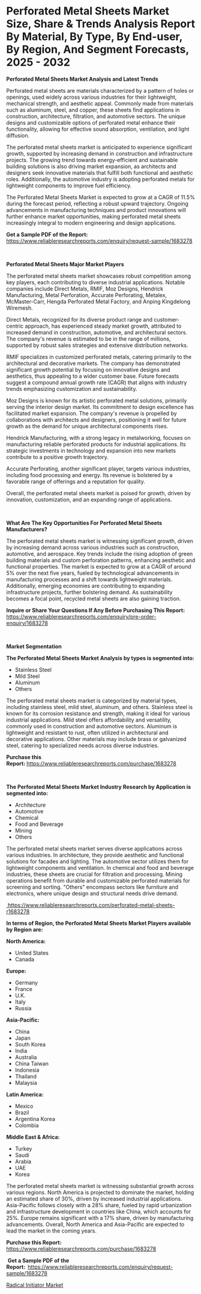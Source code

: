 <p><h1>Perforated Metal Sheets Market Size, Share & Trends Analysis Report By Material, By Type, By End-user, By Region, And Segment Forecasts, 2025 - 2032</h1></p><p><strong>Perforated Metal Sheets Market Analysis and Latest Trends</strong></p>
<p><p>Perforated metal sheets are materials characterized by a pattern of holes or openings, used widely across various industries for their lightweight, mechanical strength, and aesthetic appeal. Commonly made from materials such as aluminum, steel, and copper, these sheets find applications in construction, architecture, filtration, and automotive sectors. The unique designs and customizable options of perforated metal enhance their functionality, allowing for effective sound absorption, ventilation, and light diffusion.</p><p>The perforated metal sheets market is anticipated to experience significant growth, supported by increasing demand in construction and infrastructure projects. The growing trend towards energy-efficient and sustainable building solutions is also driving market expansion, as architects and designers seek innovative materials that fulfill both functional and aesthetic roles. Additionally, the automotive industry is adopting perforated metals for lightweight components to improve fuel efficiency. </p><p>The Perforated Metal Sheets Market is expected to grow at a CAGR of 11.5% during the forecast period, reflecting a robust upward trajectory. Ongoing advancements in manufacturing techniques and product innovations will further enhance market opportunities, making perforated metal sheets increasingly integral to modern engineering and design applications.</p></p>
<p><strong>Get a Sample PDF of the Report:&nbsp;</strong> <a href="https://www.reliableresearchreports.com/enquiry/request-sample/1683278?utm_campaign=3383&utm_medium=2&utm_source=Github&utm_content=ia&utm_term=31032025&utm_id=perforated-metal-sheets">https://www.reliableresearchreports.com/enquiry/request-sample/1683278</a></p>
<p>&nbsp;</p>
<p><strong>Perforated Metal Sheets Major Market Players</strong></p>
<p><p>The perforated metal sheets market showcases robust competition among key players, each contributing to diverse industrial applications. Notable companies include Direct Metals, RMIF, Moz Designs, Hendrick Manufacturing, Metal Perforation, Accurate Perforating, Metalex, McMaster-Carr, Hengda Perforated Metal Factory, and Anping Kingdelong Wiremesh.</p><p>Direct Metals, recognized for its diverse product range and customer-centric approach, has experienced steady market growth, attributed to increased demand in construction, automotive, and architectural sectors. The company's revenue is estimated to be in the range of millions, supported by robust sales strategies and extensive distribution networks.</p><p>RMIF specializes in customized perforated metals, catering primarily to the architectural and decorative markets. The company has demonstrated significant growth potential by focusing on innovative designs and aesthetics, thus appealing to a wider customer base. Future forecasts suggest a compound annual growth rate (CAGR) that aligns with industry trends emphasizing customization and sustainability.</p><p>Moz Designs is known for its artistic perforated metal solutions, primarily serving the interior design market. Its commitment to design excellence has facilitated market expansion. The company's revenue is propelled by collaborations with architects and designers, positioning it well for future growth as the demand for unique architectural components rises.</p><p>Hendrick Manufacturing, with a strong legacy in metalworking, focuses on manufacturing reliable perforated products for industrial applications. Its strategic investments in technology and expansion into new markets contribute to a positive growth trajectory.</p><p>Accurate Perforating, another significant player, targets various industries, including food processing and energy. Its revenue is bolstered by a favorable range of offerings and a reputation for quality.</p><p>Overall, the perforated metal sheets market is poised for growth, driven by innovation, customization, and an expanding range of applications.</p></p>
<p>&nbsp;</p>
<p><strong>What Are The Key Opportunities For Perforated Metal Sheets Manufacturers?</strong></p>
<p><p>The perforated metal sheets market is witnessing significant growth, driven by increasing demand across various industries such as construction, automotive, and aerospace. Key trends include the rising adoption of green building materials and custom perforation patterns, enhancing aesthetic and functional properties. The market is expected to grow at a CAGR of around 5% over the next five years, fueled by technological advancements in manufacturing processes and a shift towards lightweight materials. Additionally, emerging economies are contributing to expanding infrastructure projects, further bolstering demand. As sustainability becomes a focal point, recycled metal sheets are also gaining traction.</p></p>
<p><strong>Inquire or Share Your Questions If Any Before Purchasing This Report:</strong> <a href="https://www.reliableresearchreports.com/enquiry/pre-order-enquiry/1683278?utm_campaign=3383&utm_medium=2&utm_source=Github&utm_content=ia&utm_term=31032025&utm_id=perforated-metal-sheets">https://www.reliableresearchreports.com/enquiry/pre-order-enquiry/1683278</a></p>
<p>&nbsp;</p>
<p><strong>Market Segmentation</strong></p>
<p><strong>The Perforated Metal Sheets Market Analysis by types is segmented into:</strong></p>
<p><ul><li>Stainless Steel</li><li>Mild Steel</li><li>Aluminum</li><li>Others</li></ul></p>
<p><p>The perforated metal sheets market is categorized by material types, including stainless steel, mild steel, aluminum, and others. Stainless steel is known for its corrosion resistance and strength, making it ideal for various industrial applications. Mild steel offers affordability and versatility, commonly used in construction and automotive sectors. Aluminum is lightweight and resistant to rust, often utilized in architectural and decorative applications. Other materials may include brass or galvanized steel, catering to specialized needs across diverse industries.</p></p>
<p><strong>Purchase this Report:&nbsp;</strong><a href="https://www.reliableresearchreports.com/purchase/1683278?utm_campaign=3383&utm_medium=2&utm_source=Github&utm_content=ia&utm_term=31032025&utm_id=perforated-metal-sheets">https://www.reliableresearchreports.com/purchase/1683278</a></p>
<p>&nbsp;</p>
<p><strong>The Perforated Metal Sheets Market Industry Research by Application is segmented into:</strong></p>
<p><ul><li>Architecture</li><li>Automotive</li><li>Chemical</li><li>Food and Beverage</li><li>Mining</li><li>Others</li></ul></p>
<p><p>The perforated metal sheets market serves diverse applications across various industries. In architecture, they provide aesthetic and functional solutions for facades and lighting. The automotive sector utilizes them for lightweight components and ventilation. In chemical and food and beverage industries, these sheets are crucial for filtration and processing. Mining operations benefit from durable and customizable perforated materials for screening and sorting. "Others" encompass sectors like furniture and electronics, where unique design and structural needs drive demand.</p></p>
<p><a href="https://www.reliableresearchreports.com/perforated-metal-sheets-r1683278?utm_campaign=3383&utm_medium=2&utm_source=Github&utm_content=ia&utm_term=31032025&utm_id=perforated-metal-sheets">&nbsp;https://www.reliableresearchreports.com/perforated-metal-sheets-r1683278</a></p>
<p><strong>In terms of Region, the Perforated Metal Sheets Market Players available by Region are:</strong></p>
<p>
    <p> <strong> North America: </strong>
        <ul>
            <li>United States</li>
            <li>Canada</li>
        </ul>
        </p> 
    <p> <strong> Europe: </strong>
        <ul>
            <li>Germany</li>
            <li>France</li>
            <li>U.K.</li>
            <li>Italy</li>
            <li>Russia</li>
        </ul>
        </p> 
    <p> <strong> Asia-Pacific: </strong>
        <ul>
            <li>China</li>
            <li>Japan</li>
            <li>South Korea</li>
            <li>India</li>
            <li>Australia</li>
            <li>China Taiwan</li>
            <li>Indonesia</li>
            <li>Thailand</li>
            <li>Malaysia</li>
        </ul>
        </p> 
    <p> <strong> Latin America: </strong>
        <ul>
            <li>Mexico</li>
            <li>Brazil</li>
            <li>Argentina Korea</li>
            <li>Colombia</li>
        </ul>
        </p> 
    <p> <strong> Middle East & Africa: </strong>
        <ul>
            <li>Turkey</li>
            <li>Saudi</li>
            <li>Arabia</li>
            <li>UAE</li>
            <li>Korea</li>
        </ul>
    </p>
    </p>
<p><p>The perforated metal sheets market is witnessing substantial growth across various regions. North America is projected to dominate the market, holding an estimated share of 30%, driven by increased industrial applications. Asia-Pacific follows closely with a 28% share, fueled by rapid urbanization and infrastructure development in countries like China, which accounts for 25%. Europe remains significant with a 17% share, driven by manufacturing advancements. Overall, North America and Asia-Pacific are expected to lead the market in the coming years.</p></p>
<p><strong>Purchase this Report: </strong><a href="https://www.reliableresearchreports.com/purchase/1683278?utm_campaign=3383&utm_medium=2&utm_source=Github&utm_content=ia&utm_term=31032025&utm_id=perforated-metal-sheets">https://www.reliableresearchreports.com/purchase/1683278</a></p>
<p>&nbsp;<strong>Get a Sample PDF of the Report:&nbsp;&nbsp;</strong><a href="https://www.reliableresearchreports.com/enquiry/request-sample/1683278?utm_campaign=3383&utm_medium=2&utm_source=Github&utm_content=ia&utm_term=31032025&utm_id=perforated-metal-sheets">https://www.reliableresearchreports.com/enquiry/request-sample/1683278</a></p>
<p><strong></strong></p>
<p><p><a href="https://github.com/rigelciara0p/Market-Research-Report-List-1/blob/main/radical-initiator-market.md?utm_campaign=3383&utm_medium=2&utm_source=Github&utm_content=ia&utm_term=31032025&utm_id=perforated-metal-sheets">Radical Initiator Market</a></p></p>